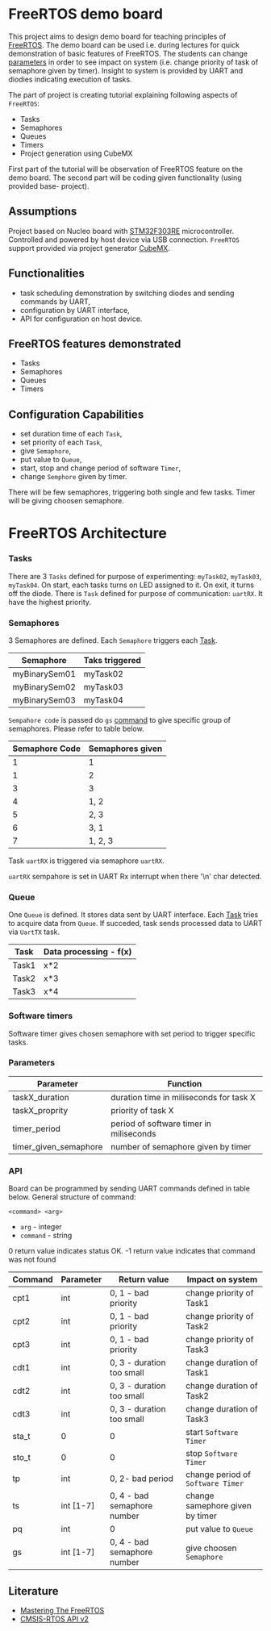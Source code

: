 # FreeRTOS demo board
This project aims to design demo board for teaching principles of [FreeRTOS](https://www.freertos.org/index.html). The demo board can be used i.e. during lectures for quick demonstration of basic features of FreeRTOS. The students can change [parameters](#parameters) in order to see impact on system (i.e. change priority of task of semaphore given by timer). Insight to system is provided by UART and diodies indicating execution of tasks.

The part of project is creating tutorial explaining following aspects of `FreeRTOS`:
 - Tasks
 - Semaphores
 - Queues
 - Timers
 - Project generation using CubeMX

First part of the tutorial will be observation of FreeRTOS feature on the demo board. The second part will be coding given functionality (using provided base- project).

## Assumptions
Project based on Nucleo board with [STM32F303RE](https://www.st.com/en/microcontrollers-microprocessors/stm32f303re.html) microcontroller. Controlled and powered by host device via USB connection. `FreeRTOS` support provided via project generator [CubeMX](https://www.st.com/en/development-tools/stm32cubemx.html).

## Functionalities

 - task scheduling demonstration by switching diodes and sending commands by UART,
 - configuration by UART interface,
 - API for configuration on host device.

## FreeRTOS features demonstrated
 - Tasks
 - Semaphores
 - Queues
 - Timers

## Configuration Capabilities
 - set duration time of each `Task`,
 - set priority of each `Task`,
 - give `Semaphore`,
 - put value to `Queue`,
 - start, stop and change period of software `Timer`,
 - change `Semphore` given by timer.

There will be few semaphores, triggering both single and few tasks. Timer will be giving choosen semaphore. 

# FreeRTOS Architecture

### Tasks

There are 3 `Tasks` defined for purpose of experimenting: `myTask02`, `myTask03`, `myTask04`. On start, each tasks turns on LED assigned to it. On exit, it turns off the diode.
There is `Task` defined for purpose of communication: `uartRX`. It have the highest priority.

### Semaphores

3 Semaphores are defined. Each `Semaphore` triggers each [Task](#tasks).

| Semaphore | Taks triggered |
| - | - |
| myBinarySem01 | myTask02 |
| myBinarySem02 | myTask03 |
| myBinarySem03 | myTask04 |

`Sempahore code` is passed do `gs` [command](#api) to give specific group of semaphores. Please refer to table below.

 | Semaphore Code | Semaphores given |
 | - | - |
 | 1 | 1 | 
 | 1 | 2 |
 | 3 | 3 |
 | 4 | 1, 2 |
 | 5 | 2, 3 |
 | 6 | 3, 1 |
 | 7 | 1, 2, 3 |

Task `uartRX` is triggered via semaphore `uartRX`.

`uartRX` sempahore is set in UART Rx interrupt when there '\n' char detected.

### Queue
One `Queue` is defined. It stores data sent by UART interface. Each [Task](#tasks) tries to acquire data from `Queue`. If succeded, task sends processed data to UART via `UartTX` task. 

| Task | Data processing - f(x) |
| - | - |
| Task1 | x*2 |
| Task2 | x*3 |
| Task3 | x*4 |

### Software timers

Software timer gives chosen semaphore with set period to trigger specific tasks.

### Parameters

| Parameter | Function |
| - | - |
| taskX_duration | duration time in miliseconds for task X |
| taskX_proprity | priority of task X |
| timer_period | period of software timer in miliseconds |
| timer_given_semaphore | number of semaphore given by timer |

### API

Board can be programmed by sending UART commands defined in table below. General structure of command:

    <command> <arg>

 -  `arg` - integer
 -  `command` - string

0 return value indicates status OK.
-1 return value indicates that command was not found

| Command | Parameter | Return value | Impact on system |
| - | - | - | - |
| cpt1 | int | 0, 1 - bad priority | change priority of Task1 |
| cpt2 | int | 0, 1 - bad priority | change priority of Task2 |
| cpt3 | int | 0, 1 - bad priority | change priority of Task3 |
| cdt1 | int | 0, 3 - duration too small | change duration of Task1 |
| cdt2 | int | 0, 3 - duration too small | change duration of Task2 |
| cdt3 | int | 0, 3 - duration too small | change duration of Task3 |
| sta_t | 0 | 0 | start `Software Timer` |
| sto_t | 0 | 0 | stop `Software Timer` |
| tp | int | 0, 2- bad period | change period of `Software Timer` |
| ts | int [1-7] | 0, 4 - bad semaphore number | change samephore given by timer |
| pq | int | 0 | put value to `Queue` |
| gs | int [1-7] | 0, 4 - bad semaphore number | give choosen `Semaphore` |
## Literature 
 - [Mastering The FreeRTOS](https://www.freertos.org/Documentation/161204_Mastering_the_FreeRTOS_Real_Time_Kernel-A_Hands-On_Tutorial_Guide.pdf)
 - [CMSIS-RTOS API v2](https://www.keil.com/pack/doc/CMSIS/RTOS2/html/group__CMSIS__RTOS.html)